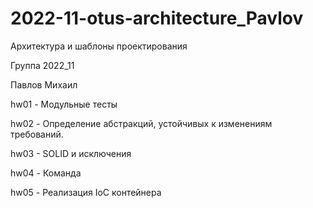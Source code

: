 #  2022-11-otus-architecture_Pavlov

Архитектура и шаблоны проектирования

Группа 2022_11

Павлов Михаил

hw01 - Модульные тесты

hw02 -  Определение абстракций, устойчивых к изменениям требований.

hw03 - SOLID и исключения

hw04 - Команда

hw05 -  Реализация IoC контейнера